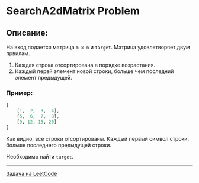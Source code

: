 # SearchA2dMatrix Problem

## Описание:
На вход подается матрица `m x n` и `target`. Матрица удовлетворяет двум првилам.
1. Каждая строка отсортирована в порядке возрастания.
2. Каждый первй элемент новой строки, больше чем последний элемент предыдущей.

### Пример:
```python
[
    [1,  2,  3,  4],
    [5,  6,  7,  8],
    [9, 12, 15, 20]
]
```
Как видно, все строки отсортированы. Каждый первый символ строки, больше последнего предыдущей строки.

Необходимо найти `target`.


---
<a href="https://leetcode.com/problems/search-a-2d-matrix/">Задача на LeetCode</a>